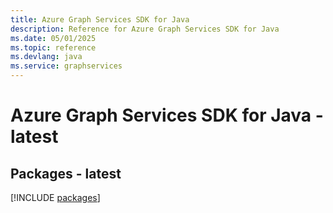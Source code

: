 ```yaml
---
title: Azure Graph Services SDK for Java
description: Reference for Azure Graph Services SDK for Java
ms.date: 05/01/2025
ms.topic: reference
ms.devlang: java
ms.service: graphservices
---
```

# Azure Graph Services SDK for Java - latest
## Packages - latest
[!INCLUDE [packages](graph-services-index.md)]